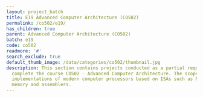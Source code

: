 ```yaml
---
layout: project_batch
title: E19 Advanced Computer Architecture (CO502)
permalink: /co502/e19/
has_children: true
parent: Advanced Computer Architecture (CO502)
batch: e19
code: co502
readmore: '#'
search_exclude: true
default_thumb_image: /data/categories/co502/thumbnail.jpg
description: This section contains projects conducted as a partial requirement to
  complete the course CO502 - Advanced Computer Architecture. The scope includes HDL
  implementations of modern computer processors based on ISAs such as RISC-V, caching,
  memory and assemblers.
---
```

